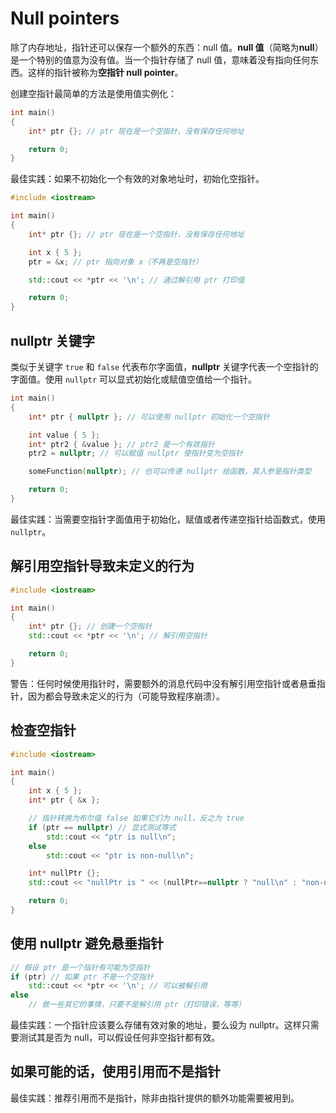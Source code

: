 # Null pointers

除了内存地址，指针还可以保存一个额外的东西：null 值。**null 值**（简略为**null**）是一个特别的值意为没有值。当一个指针存储了 null 值，意味着没有指向任何东西。这样的指针被称为**空指针 null pointer**。

创建空指针最简单的方法是使用值实例化：

```cpp
int main()
{
    int* ptr {}; // ptr 现在是一个空指针，没有保存任何地址

    return 0;
}
```

最佳实践：如果不初始化一个有效的对象地址时，初始化空指针。

```cpp
#include <iostream>

int main()
{
    int* ptr {}; // ptr 现在是一个空指针，没有保存任何地址

    int x { 5 };
    ptr = &x; // ptr 指向对象 x（不再是空指针）

    std::cout << *ptr << '\n'; // 通过解引用 ptr 打印值

    return 0;
}
```

## nullptr 关键字

类似于关键字 `true` 和 `false` 代表布尔字面值，**nullptr** 关键字代表一个空指针的字面值。使用 `nullptr` 可以显式初始化或赋值空值给一个指针。

```cpp
int main()
{
    int* ptr { nullptr }; // 可以使用 nullptr 初始化一个空指针

    int value { 5 };
    int* ptr2 { &value }; // ptr2 是一个有效指针
    ptr2 = nullptr; // 可以赋值 nullptr 使指针变为空指针

    someFunction(nullptr); // 也可以传递 nullptr 给函数，其入参是指针类型

    return 0;
}
```

最佳实践：当需要空指针字面值用于初始化，赋值或者传递空指针给函数式，使用 `nullptr`。

## 解引用空指针导致未定义的行为

```cpp
#include <iostream>

int main()
{
    int* ptr {}; // 创建一个空指针
    std::cout << *ptr << '\n'; // 解引用空指针

    return 0;
}
```

警告：任何时候使用指针时，需要额外的消息代码中没有解引用空指针或者悬垂指针，因为都会导致未定义的行为（可能导致程序崩溃）。

## 检查空指针

```cpp
#include <iostream>

int main()
{
    int x { 5 };
    int* ptr { &x };

    // 指针转换为布尔值 false 如果它们为 null，反之为 true
    if (ptr == nullptr) // 显式测试等式
        std::cout << "ptr is null\n";
    else
        std::cout << "ptr is non-null\n";

    int* nullPtr {};
    std::cout << "nullPtr is " << (nullPtr==nullptr ? "null\n" : "non-null\n"); // 显式测试等式

    return 0;
}
```

## 使用 nullptr 避免悬垂指针

```cpp
// 假设 ptr 是一个指针有可能为空指针
if (ptr) // 如果 ptr 不是一个空指针
    std::cout << *ptr << '\n'; // 可以被解引用
else
    // 做一些其它的事情，只要不是解引用 ptr（打印错误，等等）
```

最佳实践：一个指针应该要么存储有效对象的地址，要么设为 nullptr。这样只需要测试其是否为 null，可以假设任何非空指针都有效。

## 如果可能的话，使用引用而不是指针

最佳实践：推荐引用而不是指针，除非由指针提供的额外功能需要被用到。
